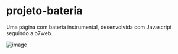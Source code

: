 # projeto-bateria
Uma página com bateria instrumental, desenvolvida com Javascript seguindo a b7web.

![image](https://user-images.githubusercontent.com/28872534/126877811-9a5733fd-422e-4673-8582-c5524e159f9f.png)


